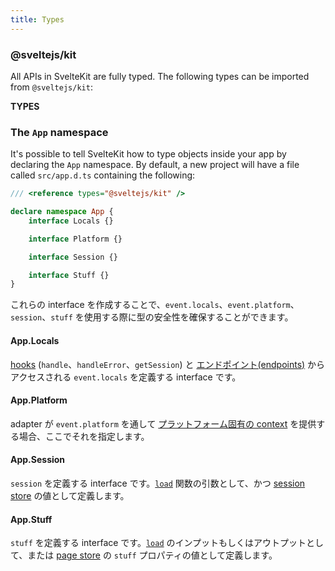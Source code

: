 ```yaml
---
title: Types
---
```


### @sveltejs/kit

All APIs in SvelteKit are fully typed. The following types can be imported from `@sveltejs/kit`:

**TYPES**

### The `App` namespace

It's possible to tell SvelteKit how to type objects inside your app by declaring the `App` namespace. By default, a new project will have a file called `src/app.d.ts` containing the following:

```ts
/// <reference types="@sveltejs/kit" />

declare namespace App {
	interface Locals {}

	interface Platform {}

	interface Session {}

	interface Stuff {}
}
```

これらの interface を作成することで、`event.locals`、`event.platform`、`session`、`stuff` を使用する際に型の安全性を確保することができます。

#### App.Locals

[hooks](/docs/hooks) (`handle`、`handleError`、`getSession`) と [エンドポイント(endpoints)](/docs/routing#endpoints) からアクセスされる `event.locals` を定義する interface です。

#### App.Platform

adapter が `event.platform` を通して [プラットフォーム固有の context](/docs/adapters#supported-environments-platform-specific-context) を提供する場合、ここでそれを指定します。

#### App.Session

`session` を定義する interface です。[`load`](/docs/loading) 関数の引数として、かつ [session store](/docs/modules#$app-stores) の値として定義します。

#### App.Stuff

`stuff` を定義する interface です。[`load`](/docs/loading) のインプットもしくはアウトプットとして、または [page store](/docs/modules#$app-stores) の `stuff` プロパティの値として定義します。
